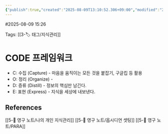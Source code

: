 ```yaml
---
{"publish":true,"created":"2025-08-09T13:10:52.306+09:00","modified":"2025-08-09T15:26:53.105+09:00","cssclasses":""}
---
```


#2025-08-09 15:26

Tags: [[3-🏷️ 태그/지식관리]]

# CODE 프레임워크
- C: 수집 (Capture) - 마음을 움직이는 모든 것을 붙잡기, 구글킵 등 활용
- O: 정리 (Organize) - 
- D: 증류 (Distill) - 정보의 핵심만 남긴다.
- E: 표현 (Express) - 지식을 세상에 내보낸다.
## References
[[5-💎 영구 노트/나의 개인 지식관리]]
[[5-💎 영구 노트/옵시디언 셋팅]]
[[5-💎 영구 노트/PARA]]